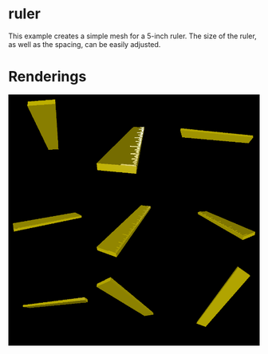 # ruler

This example creates a simple mesh for a 5-inch ruler. The size of the ruler, as well as the spacing, can be easily adjusted.

# Renderings

![Rendering of the model](rendering.png)

